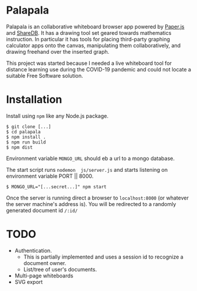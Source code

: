 # Palapala

Palapala is an collaborative whiteboard browser app powered by [Paper.js](https://paperjs.org) and [ShareDB](https://github.com/share/sharedb).
It has a drawing tool set geared towards mathematics instruction.
In particular it has tools for placing third-party graphing calculator apps onto the canvas, manipulating them collaboratively, and drawing freehand over the inserted graph.

This project was started because I needed a live whiteboard tool for distance learning use during the COVID-19 pandemic and could not locate a suitable Free Software solution.

# Installation

Install using `npm` like any Node.js package.
```
$ git clone [...]
$ cd palapala
$ npm install .
$ npm run build
$ npm dist
```


Environment variable `MONGO_URL` should eb a url to a mongo database.

The start script runs `nodemon  js/server.js` and starts listening on environment variable PORT || 8000.
```
$ MONGO_URL="[...secret...]" npm start
```
Once the server is running direct a browser to `localhost:8000` (or whatever the server machine's address is). You will be redirected to a randomly generated document id `/:id/`

# TODO

- Authentication.
    + This is partially implemented and uses a session id to recognize a document owner.
    + List/tree of user's documents.
- Multi-page whiteboards
- SVG export
